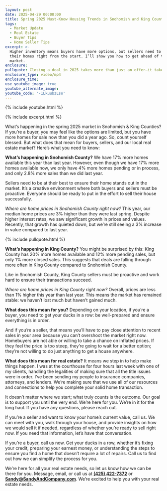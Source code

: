 ```yaml
---
layout: post
date: 2025-04-29 00:00:00
title: Spring 2025 Must-Know Housing Trends in Snohomish and King Counties
tags:
  - Market Update
  - Real Estate
  - Buyer Tips
  - Home Seller Tips
excerpt: >-
  Higher inventory means buyers have more options, but sellers need to price
  their homes right from the start. I’ll show you how to get ahead of the
  market. 
enclosure:
pullquote: Closing a deal in 2025 takes more than just an offer—it takes strategy.
enclosure_type: video/mp4
enclosure_time:
use_youtube_image: true
youtube_alternate_image:
youtube_code: '-1LkuubzLso'
---
```

{% include youtube.html %}

{% include excerpt.html %}

What’s happening in the spring 2025 market in Snohomish & King Counties? If you’re a buyer, you may feel like the options are limited, but you have more homes for sale now than you did a year ago. So, count yourself blessed. But what does that mean for buyers, sellers, and our local real estate market? Here’s what you need to know:

**What’s happening in Snohomish County?** We have 17% more homes available this year than last year. However, even though we have 17% more homes available now, we only have 4% more homes pending or in process, and only 2.8% more sales than we did last year.

Sellers need to be at their best to ensure their home stands out in the market. It’s a creative environment where both buyers and sellers must be proactive. Everyone should be ready to put in the effort to sell their house successfully.

*Where are home prices in Snohomish County right now?* This year, our median home prices are 3% higher than they were last spring. Despite higher interest rates, we saw significant growth in prices and values. Recently, that growth has quieted down, but we’re still seeing a 3% increase in value compared to last year.

{% include pullquote.html %}

**What’s happening in King County?** You might be surprised by this: King County has 20% more homes available and 12% more pending sales, but only 1% more closed sales. This suggests that deals are falling through more often in King County compared to Snohomish County.

Like in Snohomish County, King County sellers must be proactive and work hard to ensure their transactions succeed.

*Where are home prices in King County right now?* Overall, prices are less than 1% higher this year than last year. This means the market has remained stable: we haven’t lost much but haven’t gained much.

**What does this mean for you?** Depending on your location, if you’re a buyer, you need to get your ducks in a row: be well-prepared and ensure everything is in order.

And if you’re a seller, that means you’ll have to pay close attention to recent sales in your area because you can’t overshoot the market right now. Homebuyers are not able or willing to take a chance on inflated prices. If they feel the price is too steep, they’re going to wait for a better option; they’re not willing to do just anything to get a house anywhere.

**What does this mean for real estate?** It means we step in to help make things happen. I was at the courthouse for four hours last week with one of my clients, handling the legalities of making sure that all the title issues were in order. I’ve been sending my people to insurance companies, attorneys, and lenders. We’re making sure that we use all of our resources and connections to help you complete your solid home transaction.

It doesn’t matter where we start; what truly counts is the outcome. Our goal is to support you until the very end. We’re here for you. We’re in it for the long haul. If you have any questions, please reach out.

If you’re a seller and want to know your home’s current value, call us. We can meet with you, walk through your house, and provide insights on how we would sell it if needed, regardless of whether you’re ready to sell right now. If you need that information, let’s have that conversation.

If you’re a buyer, call us now. Get your ducks in a row, whether it’s fixing your credit, preparing your earnest money, or understanding the steps to ensure you find a home that doesn’t require a lot of repairs. Call us to find out how we can simplify the process for you.

We’re here for all your real estate needs, so let us know how we can be there for you. Message, email, or call us at [**(425) 422-7372**](tel:4254227372) or [**Sandy@SandyAndCompany.com**](mailto:Sandy@SandyAndCompany.com). We’re excited to help you with your real estate needs.